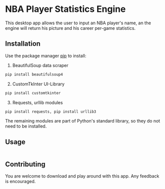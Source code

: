 # NBA Player Statistics Engine

This desktop app allows the user to input an NBA player's name, an the engine will return his picture and his career per-game statistics.

## Installation

Use the package manager [pip](https://pip.pypa.io/en/stable/) to install:

1. BeautifulSoup data scraper
```bash
pip install beautifulsoup4
```

2. CustomTkInter UI-Library
```bash
pip install customtkinter
```

3. Requests, urllib modules
```bash
pip install requests, pip install urllib3
```


The remaining modules are part of Python's standard library, so they do not need to be installed.

## Usage

```

```

## Contributing

You are welcome to download and play around with this app. Any feedback is encouraged.
